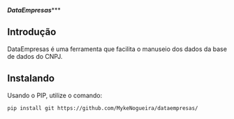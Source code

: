 *****DataEmpresas********

Introdução
----------------------------------------
DataEmpresas é uma ferramenta que facilita o manuseio dos dados da base de dados do CNPJ.  
  
Instalando
---------------------------------------
Usando o PIP, utilize o comando:
```bash
pip install git https://github.com/MykeNogueira/dataempresas/
```

